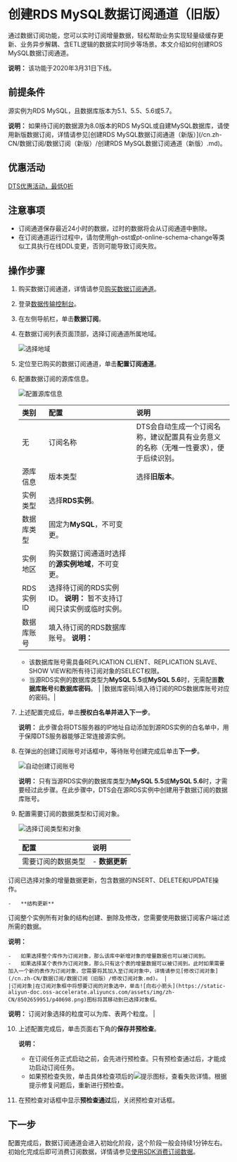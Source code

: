 # 创建RDS MySQL数据订阅通道（旧版）

通过数据订阅功能，您可以实时订阅增量数据，轻松帮助业务实现轻量级缓存更新、业务异步解耦、含ETL逻辑的数据实时同步等场景。本文介绍如何创建RDS MySQL数据订阅通道。

**说明：** 该功能于2020年3月31日下线。

## 前提条件

源实例为RDS MySQL，且数据库版本为5.1、5.5、5.6或5.7。

**说明：** 如果待订阅的数据源为8.0版本的RDS MySQL或自建MySQL数据库，请使用新版数据订阅，详情请参见[创建RDS MySQL数据订阅通道（新版）](/cn.zh-CN/数据订阅/数据订阅（新版）/创建RDS MySQL数据订阅通道（新版）.md)。

## 优惠活动

[DTS优惠活动，最低0折](/cn.zh-CN/产品定价/产品定价.md)

## 注意事项

-   订阅通道保存最近24小时的数据，过时的数据将会从订阅通道中删除。
-   在订阅通道运行过程中，请勿使用gh-ost或pt-online-schema-change等类似工具执行在线DDL变更，否则可能导致订阅失败。

## 操作步骤

1.  购买数据订阅通道，详情请参见[购买数据订阅通道](/cn.zh-CN/快速入门/购买流程.md)。
2.  登录[数据传输控制台](https://dts.console.aliyun.com/)。
3.  在左侧导航栏，单击**数据订阅**。
4.  在数据订阅列表页面顶部，选择订阅通道所属地域。

    ![选择地域](https://static-aliyun-doc.oss-accelerate.aliyuncs.com/assets/img/zh-CN/1428919951/p51699.png)

5.  定位至已购买的数据订阅通道，单击**配置订阅通道**。
6.  配置数据订阅的源库信息。

    ![配置源库信息](https://static-aliyun-doc.oss-accelerate.aliyuncs.com/assets/img/zh-CN/2297248951/p50973.png)

    |类别|配置|说明|
    |:-|:-|:-|
    |无|订阅名称|DTS会自动生成一个订阅名称，建议配置具有业务意义的名称（无唯一性要求），便于后续识别。|
    |源库信息|版本类型|选择**旧版本**。|
    |实例类型|选择**RDS实例**。|
    |数据库类型|固定为**MySQL**，不可变更。|
    |实例地区|购买数据订阅通道时选择的**源实例地域**，不可变更。|
    |RDS实例ID|选择待订阅的RDS实例ID。 **说明：** 暂不支持订阅只读实例或临时实例。 |
    |数据库账号|填入待订阅的RDS数据库账号。 **说明：**

    -   该数据库账号需具备REPLICATION CLIENT、REPLICATION SLAVE、SHOW VIEW和所有待订阅对象的SELECT权限。
    -   当源RDS实例的数据库类型为**MySQL 5.5**或**MySQL 5.6**时，无需配置**数据库账号**和**数据库密码**。 |
    |数据库密码|填入待订阅的RDS数据库账号对应的密码。|

7.  上述配置完成后，单击**授权白名单并进入下一步**。

    **说明：** 此步骤会将DTS服务器的IP地址自动添加到源RDS实例的白名单中，用于保障DTS服务器能够正常连接源实例。

8.  在弹出的创建订阅账号对话框中，等待账号创建完成后单击**下一步**。

    ![自动创建订阅账号](https://static-aliyun-doc.oss-accelerate.aliyuncs.com/assets/img/zh-CN/2297248951/p48088.png)

    **说明：** 只有当源RDS实例的数据库类型为**MySQL 5.5**或**MySQL 5.6**时，才需要经过此步骤。在此步骤中，DTS会在源RDS实例中创建用于数据订阅的数据库账号。

9.  配置需要订阅的数据类型和订阅对象。

    ![选择订阅类型和对象](https://static-aliyun-doc.oss-accelerate.aliyuncs.com/assets/img/zh-CN/4256539951/p48087.png)

    |配置|说明|
    |:-|:-|
    |需要订阅的数据类型|    -   **数据更新**

订阅已选择对象的增量数据更新，包含数据的INSERT、DELETE和UPDATE操作。

    -   **结构更新**

订阅整个实例所有对象的结构创建、删除及修改，您需要使用数据订阅客户端过滤所需的数据。

**说明：**

    -   如果选择整个库作为订阅对象，那么该库中新增对象的增量数据也可以被订阅到。
    -   如果选择某个表作为订阅对象，那么只有这个表的增量数据可以被订阅到。此时如果需要加入一个新的表作为订阅对象，您需要将其加入至订阅对象中，详情请参见[修改订阅对象](/cn.zh-CN/数据订阅/数据订阅（旧版）/修改订阅对象.md)。 |
    |订阅对象|在订阅对象框中将想要订阅的对象选中，单击![向右小箭头](https://static-aliyun-doc.oss-accelerate.aliyuncs.com/assets/img/zh-CN/8502659951/p40698.png)图标将其移动到已选择对象框。

**说明：** 订阅对象选择的粒度可以为库、表两个粒度。 |

10. 上述配置完成后，单击页面右下角的**保存并预检查**。

    **说明：**

    -   在订阅任务正式启动之前，会先进行预检查。只有预检查通过后，才能成功启动订阅任务。
    -   如果预检查失败，单击具体检查项后的![提示](https://static-aliyun-doc.oss-accelerate.aliyuncs.com/assets/img/zh-CN/8502659951/p47468.png)图标，查看失败详情。根据提示修复问题后，重新进行预检查。
11. 在预检查对话框中显示**预检查通过**后，关闭预检查对话框。

## 下一步

配置完成后，数据订阅通道会进入初始化阶段，这个阶段一般会持续1分钟左右。初始化完成后即可消费订阅数据，详情请参见[使用SDK消费订阅数据](https://help.aliyun.com/document_detail/26647.html)。

